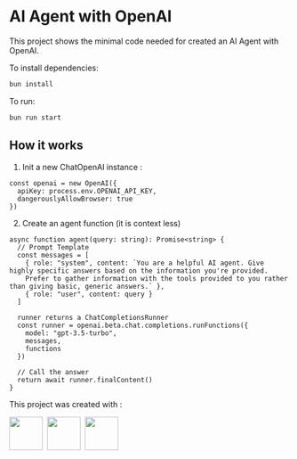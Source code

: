 # AI Agent with OpenAI

This project shows the minimal code needed for created an AI Agent with OpenAI.

To install dependencies:

```bash
bun install
```

To run:

```bash
bun run start
```

## How it works

1. Init a new ChatOpenAI instance :
```
const openai = new OpenAI({
  apiKey: process.env.OPENAI_API_KEY,
  dangerouslyAllowBrowser: true
})
```
2. Create an agent function (it is context less)
```
async function agent(query: string): Promise<string> {
  // Prompt Template
  const messages = [
    { role: "system", content: `You are a helpful AI agent. Give highly specific answers based on the information you're provided. 
    Prefer to gather information with the tools provided to you rather than giving basic, generic answers.` },
    { role: "user", content: query }
  ]

  runner returns a ChatCompletionsRunner
  const runner = openai.beta.chat.completions.runFunctions({
    model: "gpt-3.5-turbo",
    messages,
    functions
  })

  // Call the answer
  return await runner.finalContent()
}
```

This project was created with :
<div>
  <img src="https://cdn.jsdelivr.net/gh/devicons/devicon@latest/icons/bun/bun-original.svg" width="60px" height="60px"/>&nbsp;
  <img src="https://cdn.jsdelivr.net/gh/devicons/devicon@latest/icons/typescript/typescript-original.svg" width="60px" height="60px"/>&nbsp;
  <img src="https://www.cdnlogo.com/logos/o/38/openai.svg" width="60px" height="60px"/>&nbsp;
</div>
